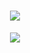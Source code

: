 <h1 align="center">
    <img src="https://readme-typing-svg.herokuapp.com/?font=Righteous&color=7e15f7&random=false&size=35&center=true&vCenter=true&width=500&height=70&duration=2000&lines=Hi+There!+👋;+I'm+Bakhtawar+Khan+🧕🏻;" />
</h1>

<div align="center">
    <a href="mailto:kbakhtawar341@gmail.com">
        <img src="https://img.shields.io/badge/Gmail-6C22A6?style=for-the-badge&logo=gmail&logoColor=white" />
    </a>
</div>
